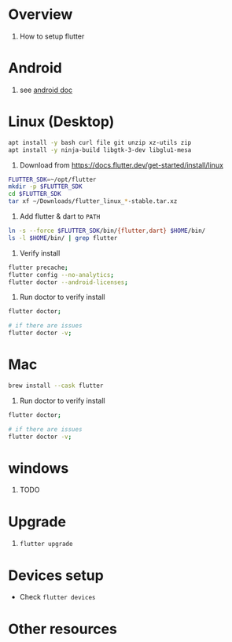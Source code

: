 # Overview
1. How to setup flutter


# Android
1. see [android doc](./setup.android.md)


# Linux (Desktop)
```bash
apt install -y bash curl file git unzip xz-utils zip
apt install -y ninja-build libgtk-3-dev libglu1-mesa
```
1. Download from https://docs.flutter.dev/get-started/install/linux
```bash
FLUTTER_SDK=~/opt/flutter
mkdir -p $FLUTTER_SDK
cd $FLUTTER_SDK
tar xf ~/Downloads/flutter_linux_*-stable.tar.xz
```
1. Add flutter & dart to `PATH`
```bash
ln -s --force $FLUTTER_SDK/bin/{flutter,dart} $HOME/bin/
ls -l $HOME/bin/ | grep flutter
```
1. Verify install
```bash
flutter precache;
flutter config --no-analytics;
flutter doctor --android-licenses;
```
1. Run doctor to verify install
```bash
flutter doctor;

# if there are issues
flutter doctor -v;
```


# Mac
```bash
brew install --cask flutter
```
1. Run doctor to verify install
```bash
flutter doctor;

# if there are issues
flutter doctor -v;
```


# windows
1. TODO


# Upgrade
1. `flutter upgrade`


# Devices setup
- Check `flutter devices`



# Other resources
